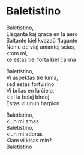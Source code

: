 <!-- pt :: Baletistino :: 2024-03-17 12:43:00 -->

# Baletistino

Baletistino,  
Eleganta kaj graca en la aero  
Saltante kiel kvazaŭ flugante  
Neniu de viaj amantoj scias,  
krom mi,  
ke estas tiel forta kiel ĉarma  

Baletistino,  
Vi aspektas tre luma,  
sed estas fortvirino  
Vi brilas en la ĉielo,  
kiel la belaj birdoj  
Estas vi unun harpion  

Baletistino,  
kiun mi amas  
Baletistino,  
kiun mi adoras  
Kiam vi kisas min?  
Baletistino  
